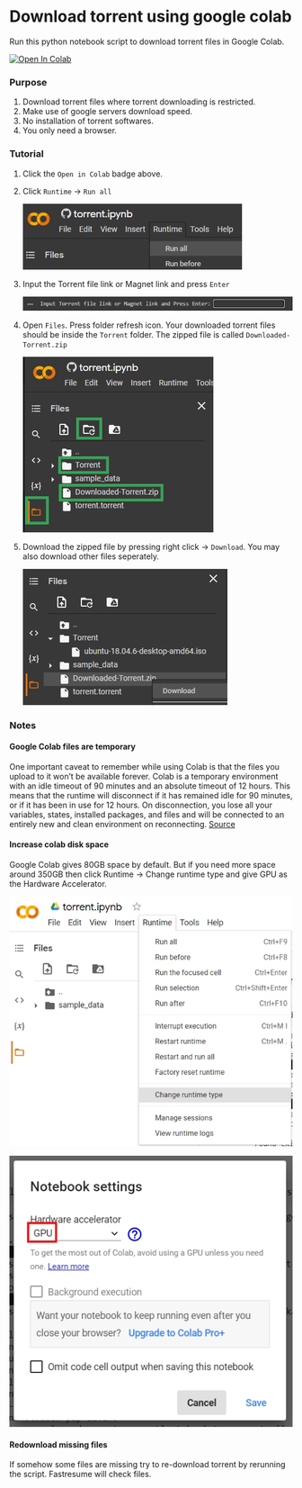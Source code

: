 # Download torrent using google colab

Run this python notebook script to download torrent files in Google Colab.

<a href="https://colab.research.google.com/github/pollmix/google-colab-torrent-downloader/blob/master/torrent.ipynb" target="_parent"><img src="https://colab.research.google.com/assets/colab-badge.svg" alt="Open In Colab"/></a>

### Purpose

1. Download torrent files where torrent downloading is restricted.
2. Make use of google servers download speed.
3. No installation of torrent softwares.
4. You only need a browser.

### Tutorial

1. Click the `Open in Colab` badge above.
2. Click `Runtime` -> `Run all`
   
   ![](./img/1.jpeg)
3. Input the Torrent file link or Magnet link and press `Enter`
   
   ![](./img/2.jpeg)
4. Open `Files`. Press folder refresh icon. Your downloaded torrent files should be inside the `Torrent` folder. The zipped file is called `Downloaded-Torrent.zip`
   
   ![](./img/3.jpeg)
5. Download the zipped file by pressing right click -> `Download`. You may also download other files seperately.
   
   ![](./img/4.jpeg)


### Notes

#### Google Colab files are temporary

One important caveat to remember while using Colab is that the files you upload to it won’t be available forever. Colab is a temporary environment with an idle timeout of 90 minutes and an absolute timeout of 12 hours. This means that the runtime will disconnect if it has remained idle for 90 minutes, or if it has been in use for 12 hours. On disconnection, you lose all your variables, states, installed packages, and files and will be connected to an entirely new and clean environment on reconnecting. [Source](https://neptune.ai/blog/google-colab-dealing-with-files)

#### Increase colab disk space

Google Colab gives 80GB space by default. But if you need more space around 350GB then click Runtime -> Change runtime type and give GPU as the Hardware Accelerator.

![](./img/5.jpeg)

![](./img/6.jpeg)

#### Redownload missing files
If somehow some files are missing try to re-download torrent by rerunning the script. Fastresume will check files.

